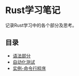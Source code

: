 # Rust学习笔记
记录Rust学习中的各个部分及思考。

## 目录
* [语法部分](./语法.md)
* [自动化测试](./自动化测试.md)
* [实例-命令行程序](./实例-命令行程序.md)
